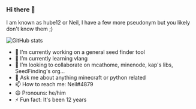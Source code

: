 ### Hi there 👋

I am known as hube12 or Neil, I have a few more pseudonym but you likely don't know them ;)

![GitHub stats](https://github-readme-stats.vercel.app/api?username=hube12&show_icons=true&theme=highcontrast)

- 🔭 I’m currently working on a general seed finder tool
- 🌱 I’m currently learning vlang
- 👯 I’m looking to collaborate on mcathome, minenode, kap's libs, SeedFinding's org...
- 💬 Ask me about anything minecraft or python related
- 📫 How to reach me: Neil#4879
- 😄 Pronouns: he/him
- ⚡ Fun fact: It's been 12 years

